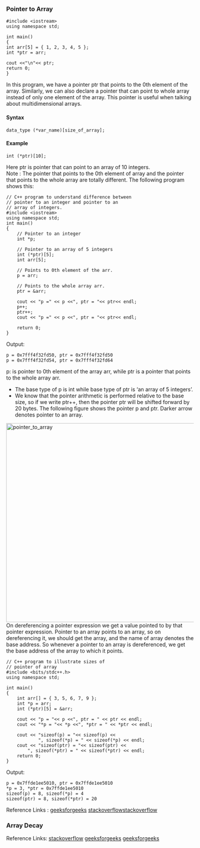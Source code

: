 ### Pointer to Array
```
#include <iostream>
using namespace std;

int main()
{
int arr[5] = { 1, 2, 3, 4, 5 };
int *ptr = arr;

cout <<"\n"<< ptr;
return 0;
}

```
In this program, we have a pointer ptr that points to the 0th element of the array. Similarly, 
we can also declare a pointer that can point to whole array instead of only one element of the array. 
This pointer is useful when talking about multidimensional arrays. 
#### Syntax
```
data_type (*var_name)[size_of_array];
```
#### Example 
```
int (*ptr)[10];
```
Here ptr is pointer that can point to an array of 10 integers.                           
Note : The pointer that points to the 0th element of array and the pointer that points to the whole array are totally different. The following program shows this: 
```
// C++ program to understand difference between 
// pointer to an integer and pointer to an
// array of integers. 
#include <iostream>
using namespace std;
int main()
{
	// Pointer to an integer
	int *p; 
	
	// Pointer to an array of 5 integers
	int (*ptr)[5]; 
	int arr[5];
	
	// Points to 0th element of the arr.
	p = arr;
	
	// Points to the whole array arr.
	ptr = &arr; 
	
	cout << "p =" << p <<", ptr = "<< ptr<< endl;
	p++; 
	ptr++;
	cout << "p =" << p <<", ptr = "<< ptr<< endl;
	
	return 0;
}
```
Output:
```
p = 0x7fff4f32fd50, ptr = 0x7fff4f32fd50
p = 0x7fff4f32fd54, ptr = 0x7fff4f32fd64
```
p: is pointer to 0th element of the array arr, while ptr is a pointer that points to the whole array arr.                                
                        
                                      
- The base type of p is int while base type of ptr is ‘an array of 5 integers’.
- We know that the pointer arithmetic is performed relative to the base size, so if we write ptr++, then the pointer ptr will be shifted forward by 20 bytes.
The following figure shows the pointer p and ptr. Darker arrow denotes pointer to an array. 
<img width="533" alt="pointer_to_array" src="https://user-images.githubusercontent.com/103468688/212976774-7110d06b-54c6-4fad-9ee8-a8df906f4e17.png">
On dereferencing a pointer expression we get a value pointed to by that pointer expression. Pointer to an array points to an array, so on dereferencing it, we should get the array, and the name of array denotes the base address.
So whenever a pointer to an array is dereferenced, we get the base address of the array to which it points.                  

```
// C++ program to illustrate sizes of
// pointer of array
#include <bits/stdc++.h>
using namespace std;

int main()
{
	int arr[] = { 3, 5, 6, 7, 9 };
	int *p = arr;
	int (*ptr)[5] = &arr;
	
	cout << "p = "<< p <<", ptr = " << ptr << endl;
	cout << "*p = "<< *p <<", *ptr = " << *ptr << endl;
	
	cout << "sizeof(p) = "<< sizeof(p) <<
			", sizeof(*p) = " << sizeof(*p) << endl;
	cout << "sizeof(ptr) = "<< sizeof(ptr) <<
		", sizeof(*ptr) = " << sizeof(*ptr) << endl;
	return 0;
}
```
Output:
```
p = 0x7ffde1ee5010, ptr = 0x7ffde1ee5010
*p = 3, *ptr = 0x7ffde1ee5010
sizeof(p) = 8, sizeof(*p) = 4
sizeof(ptr) = 8, sizeof(*ptr) = 20
```
Reference Links : [geeksforgeeks](https://www.geeksforgeeks.org/pointer-array-array-pointer/) [stackoverflow](https://stackoverflow.com/questions/10252837/pointer-to-array-c)[stackoverflow](https://stackoverflow.com/questions/11829830/c-passing-an-array-pointer-as-a-function-argument) 

### Array Decay

Reference Links: [stackoverflow](https://stackoverflow.com/questions/1461432/what-is-array-to-pointer-decay) [geeksforgeeks](https://www.geeksforgeeks.org/what-is-array-decay-in-c-how-can-it-be-prevented/) [geeksforgeeks](https://www.geeksforgeeks.org/using-sizof-operator-with-array-paratmeters-in-c/)
